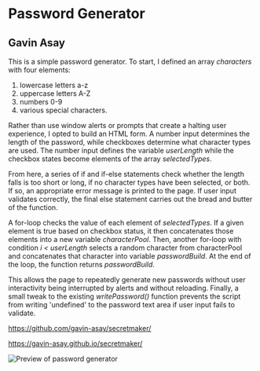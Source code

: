 # Password Generator
## Gavin Asay

This is a simple password generator. To start, I defined an array _characters_ with four elements:
1. lowercase letters a-z
2. uppercase letters A-Z
3. numbers 0-9
4. various special characters.

Rather than use window alerts or prompts that create a halting user experience, I opted to build an HTML form. A number input determines the length of the password, while checkboxes determine what character types are used. The number input defines the variable _userLength_ while the checkbox states become elements of the array _selectedTypes_.

From here, a series of if and if-else statements check whether the length falls is too short or long, if no character types have been selected, or both. If so, an appropriate error message is printed to the page. If user input validates correctly, the final else statement carries out the bread and butter of the function.

A for-loop checks the value of each element of _selectedTypes_. If a given element is true based on checkbox status, it then concatenates those elements into a new variable _characterPool_. Then, another for-loop with condition _i &lt; userLength_  selects a random character from characterPool and concatenates that character into variable _passwordBuild_. At the end of the loop, the function returns _passwordBuild_.

This allows the page to repeatedly generate new passwords without user interactivity being interrupted by alerts and without reloading. Finally, a small tweak to the existing _writePassword()_ function prevents the script from writing 'undefined' to the password text area if user input fails to validate.

https://github.com/gavin-asay/secretmaker/

https://gavin-asay.github.io/secretmaker/

![Preview of password generator](./assets/images/pwordpreview.png)
